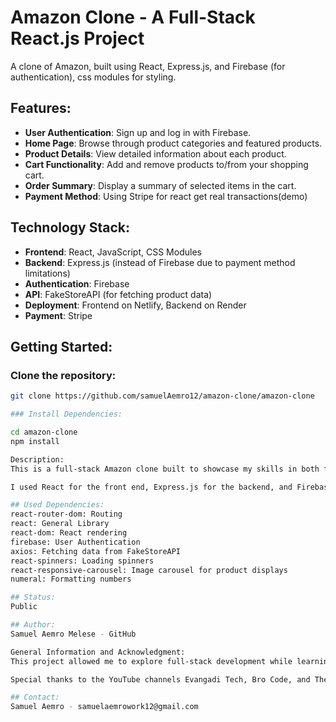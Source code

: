 # Amazon Clone - A Full-Stack React.js Project  
A clone of Amazon, built using React, Express.js, and Firebase (for authentication), css modules for styling.

## Features:
- **User Authentication**: Sign up and log in with Firebase.
- **Home Page**: Browse through product categories and featured products.
- **Product Details**: View detailed information about each product.
- **Cart Functionality**: Add and remove products to/from your shopping cart.
- **Order Summary**: Display a summary of selected items in the cart.
- **Payment Method**: Using Stripe for react get real transactions(demo)

## Technology Stack:
- **Frontend**: React, JavaScript, CSS Modules
- **Backend**: Express.js (instead of Firebase due to payment method limitations)
- **Authentication**: Firebase
- **API**: FakeStoreAPI (for fetching product data)
- **Deployment**: Frontend on Netlify, Backend on Render
- **Payment**: Stripe 

## Getting Started:
### Clone the repository:
```bash
git clone https://github.com/samuelAemro12/amazon-clone/amazon-clone

### Install Dependencies:

cd amazon-clone
npm install

Description:
This is a full-stack Amazon clone built to showcase my skills in both front-end and back-end development. The site features product categories, a product details page, and a cart system. Users can sign up, log in, and manage their shopping experience.

I used React for the front end, Express.js for the backend, and Firebase for user authentication. Product data is fetched from the FakeStoreAPI.

## Used Dependencies:
react-router-dom: Routing
react: General Library
react-dom: React rendering
firebase: User Authentication
axios: Fetching data from FakeStoreAPI
react-spinners: Loading spinners
react-responsive-carousel: Image carousel for product displays
numeral: Formatting numbers

## Status:
Public

## Author:
Samuel Aemro Melese - GitHub

General Information and Acknowledgment:
This project allowed me to explore full-stack development while learning React, Express.js, and Firebase. I worked on implementing user authentication, product display, and the shopping cart functionality. The FakeStoreAPI provided the product data. During development, I used resources like React.js Documentation, Express.js Documentation, and Firebase Docs for learning and troubleshooting.

Special thanks to the YouTube channels Evangadi Tech, Bro Code, and The Web School for providing explanations and tutorials.

## Contact:
Samuel Aemro - samuelaemrowork12@gmail.com